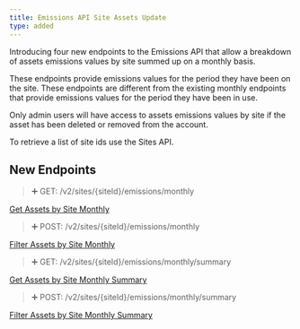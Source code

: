 ```yaml
---
title: Emissions API Site Assets Update
type: added
---
```


Introducing four new endpoints to the Emissions API that allow a breakdown of assets emissions values by site summed up on a monthly basis.

These endpoints provide emissions values for the period they have been on the site.  These endpoints are different from the existing monthly endpoints that provide emissions values for the period they have been in use.

Only admin users will have access to assets emissions values by site if the asset has been deleted or removed from the account.

To retrieve a list of site ids use the Sites API.

## New Endpoints

> ➕ GET: /v2/sites/{siteId}/emissions/monthly

[Get Assets by Site Monthly](ref:getsiteemissionsmonthlybysiteid)

> ➕ POST: /v2/sites/{siteId}/emissions/monthly

[Filter Assets by Site Monthly](ref:filtersiteemissionsmonthlybysiteid)

> ➕ GET: /v2/sites/{siteId}/emissions/monthly/summary

[Get Assets by Site Monthly Summary](ref:getsiteemissionsmonthlysummarybysiteid)

> ➕ POST: /v2/sites/{siteId}/emissions/monthly/summary

[Filter Assets by Site Monthly Summary](ref:filtersiteemissionsmonthlysummarybysiteid)